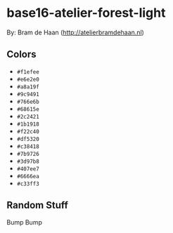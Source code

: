 # base16-atelier-forest-light

By: Bram de Haan (http://atelierbramdehaan.nl)

## Colors

* `#f1efee`
* `#e6e2e0`
* `#a8a19f`
* `#9c9491`
* `#766e6b`
* `#68615e`
* `#2c2421`
* `#1b1918`
* `#f22c40`
* `#df5320`
* `#c38418`
* `#7b9726`
* `#3d97b8`
* `#407ee7`
* `#6666ea`
* `#c33ff3`

## Random Stuff

Bump
Bump
